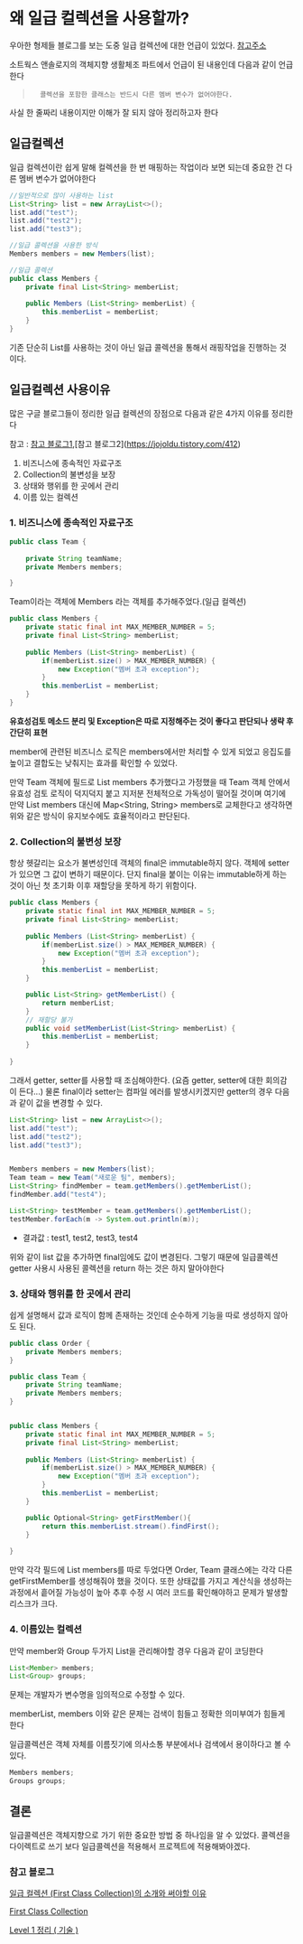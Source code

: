 # 왜 일급 컬렉션을 사용할까?

우아한 형제들 블로그를 보는 도중 일급 컬렉션에 대한 언급이 있었다. [참고주소](http://woowabros.github.io/experience/2019/09/10/pilot-project.html)

소트웍스 앤솔로지의 객체지향 생활체조 파트에서 언급이 된 내용인데 다음과 같이 언급한다

> 		콜렉션을 포함한 클래스는 반드시 다른 멤버 변수가 없어야한다.

사실 한 줄짜리 내용이지만 이해가 잘 되지 않아 정리하고자 한다



## 일급컬렉션

일급 컬렉션이란 쉽게 말해 컬렉션을 한 번 매핑하는 작업이라 보면 되는데 중요한 건 다른 멤버 변수가 없어야한다

```java
//일반적으로 많이 사용하는 list
List<String> list = new ArrayList<>();
list.add("test");
list.add("test2");
list.add("test3");

```

```java
//일급 콜렉션을 사용한 방식 
Members members = new Members(list);

//일급 콜렉션
public class Members {
    private final List<String> memberList;
    
    public Members (List<String> memberList) {
        this.memberList = memberList;
    }
}
```



기존 단순히 List를 사용하는 것이 아닌 일급 콜렉션을 통해서 래핑작업을 진행하는 것이다.


## 일급컬렉션 사용이유

많은 구글 블로그들이 정리한 일급 컬렉션의 장점으로 다음과 같은 4가지 이유를 정리한다

참고 : [참고 블로그1]([https://velog.io/@amobmocmo/Level-1-%EC%A0%95%EB%A6%AC-%EA%B8%B0%EC%88%A0-](https://velog.io/@amobmocmo/Level-1-정리-기술-)),[참고 블로그2](https://jojoldu.tistory.com/412)

1. 비즈니스에 종속적인 자료구조
2. Collection의 불변성을 보장
3. 상태와 행위를 한 곳에서 관리
4. 이름 있는 컬렉션



###  1. 비즈니스에 종속적인 자료구조

```java
public class Team {
    
    private String teamName;
    private Members members;

}

```

Team이라는 객체에 Members 라는 객체를 추가해주었다.(일급 컬렉션)

```java
public class Members {
    private static final int MAX_MEMBER_NUMBER = 5;
    private final List<String> memberList;
    
    public Members (List<String> memberList) {
        if(memberList.size() > MAX_MEMBER_NUMBER) {
            new Exception("멤버 초과 exception");
        }
        this.memberList = memberList;
    }
}
```

**유효성검토 메소드 분리 및 Exception은 따로 지정해주는 것이 좋다고 판단되나 생략 후 간단히 표현**

member에 관련된 비즈니스 로직은 members에서만 처리할 수 있게 되었고 응집도를 높이고 결합도는 낮춰지는 효과를 확인할 수 있었다.

만약 Team 객체에 필드로 List<String> members 추가했다고 가정했을 때 Team 객체 안에서 유효성 검토 로직이 덕지덕지 붙고 지저분 전체적으로 가독성이 떨어질 것이며 여기에 만약 List<String> members 대신에 Map<String, String> members로 교체한다고 생각하면 위와 같은 방식이 유지보수에도 효율적이라고 판단된다.



### 2. Collection의 불변성 보장

항상 헷갈리는 요소가 불변성인데 객체의 final은 immutable하지 않다. 객체에 setter가 있으면 그 값이 변하기 때문이다. 단지 final을 붙이는 이유는 immutable하게 하는 것이 아닌 첫 초기화 이후 재할당을 못하게 하기 위함이다.

```java
public class Members {
    private static final int MAX_MEMBER_NUMBER = 5;
    private final List<String> memberList;
    
    public Members (List<String> memberList) {
        if(memberList.size() > MAX_MEMBER_NUMBER) {
            new Exception("멤버 초과 exception");
        }
        this.memberList = memberList;
    }

    public List<String> getMemberList() {
        return memberList;
    }
	// 재할당 불가
    public void setMemberList(List<String> memberList) {
        this.memberList = memberList;
    }
    
}
```

그래서 getter, setter를 사용할 때 조심해야한다. (요즘 getter, setter에 대한 회의감이 든다...) 물론 final이라 setter는 컴파일 에러를 발생시키겠지만  getter의 경우 다음과 같이 값을 변경할 수 있다.

```java
List<String> list = new ArrayList<>();
list.add("test");
list.add("test2");
list.add("test3");


Members members = new Members(list);
Team team = new Team("새로운 팀", members);
List<String> findMember = team.getMembers().getMemberList();
findMember.add("test4");

List<String> testMember = team.getMembers().getMemberList();
testMember.forEach(m -> System.out.println(m));       
```

- 결과값 : test1, test2, test3, test4

위와 같이 list 값을 추가하면 final임에도 값이 변경된다. 그렇기 때문에 일급콜렉션 getter 사용시 사용된 콜렉션을 return 하는 것은 하지 말아야한다



### 3. 상태와 행위를 한 곳에서 관리

쉽게 설명해서 값과 로직이 함께 존재하는 것인데 순수하게 기능을 따로 생성하지 않아도 된다.

```java
public class Order {
    private Members members;   
}

public class Team {   
    private String teamName;
    private Members members;
}


public class Members {
    private static final int MAX_MEMBER_NUMBER = 5;
    private final List<String> memberList;
    
    public Members (List<String> memberList) {
        if(memberList.size() > MAX_MEMBER_NUMBER) {
            new Exception("멤버 초과 exception");
        }
        this.memberList = memberList;
    }

    public Optional<String> getFirstMember(){
        return this.memberList.stream().findFirst();
    }
    
}

```

만약 각각 필드에 List<String> members를 따로 두었다면 Order, Team 클래스에는 각각 다른 getFirstMember를 생성해줘야 했을 것이다. 또한 상태값를 가지고 계산식을 생성하는 과정에서 흩어질 가능성이 높아 추후 수정 시 여러 코드를 확인해야하고 문제가 발생할 리스크가 크다.



### 4. 이름있는 컬렉션

만약 member와 Group 두가지 List<String>을 관리해야할 경우 다음과 같이 코딩한다

```java
List<Member> members; 
List<Group> groups;
```

문제는 개발자가 변수명을 임의적으로 수정할 수 있다.

memberList, members 이와 같은 문제는 검색이 힘들고 정확한 의미부여가 힘들게 한다

일급콜렉션은 객체 자체를 이름짓기에 의사소통 부분에서나 검색에서 용이하다고 볼 수 있다.

```java
Members members;
Groups groups;
```



## 결론

일급콜렉션은 객체지향으로 가기 위한 중요한 방법 중 하나임을 알 수 있었다. 콜렉션을 다이렉트로 쓰기 보다 일급콜렉션을 적용해서 프로젝트에 적용해봐야겠다.



### 참고 블로그

[일급 컬렉션 (First Class Collection)의 소개와 써야할 이유](https://jojoldu.tistory.com/412)

[First Class Collection](https://wickso.me/java/first-class-collection/)

[Level 1 정리 ( 기술 )]([https://velog.io/@amobmocmo/Level-1-%EC%A0%95%EB%A6%AC-%EA%B8%B0%EC%88%A0-](https://velog.io/@amobmocmo/Level-1-정리-기술-))